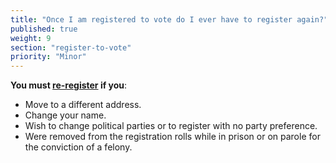 ```yaml
---
title: "Once I am registered to vote do I ever have to register again?"
published: true
weight: 9
section: "register-to-vote"
priority: "Minor"
---
```


**You must [re-register](http://registertovote.ca.gov/) if you**:  

- Move to a different address.  
- Change your name.  
- Wish to change political parties or to register with no party preference.  
- Were removed from the registration rolls while in prison or on parole for the conviction of a felony.
